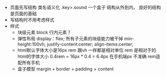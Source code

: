 - 页面先写结构
  类名语义化 .key>.sound  一个盒子
  结构从外到内，
  良好的结构是页面的基础
- 写结构时不用考虑样式
- 样式
  - 块级元素 block 
    行内元素？
  - 弹性布局
    display：flex;
    所有子元素的块级能力被干掉
    min-height:100vh;
    justify-content:center;
    align-items:center;
  - html默认字体大小是16px
    rem 跟vh 一样都是相对单位
    rem 是相对于的html的字体大小
    0.4rem = 16px * 0.4 = 6.4px
    在手机端px 不准确 rem适配所有手机
  - 盒子模型
    margin + border + padding + content